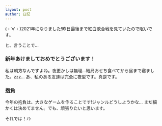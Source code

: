 ```yaml
---
layout: post
author: 日記
---
```

(・∀・)2021年になりました!昨日最後まで紅白歌合戦を見ていたので眠いです。<!--more-->

と、言うことで…

### 新年あけましておめでとうございます！

私は朝方なんですよね。夜更かしは無理…結局おせち食べてから昼まで寝ました。zzz…
あ、私のある友達は完全に夜型です。真逆です。

### 抱負

今年の抱負は、大きなゲームを作ることです!ジャンルどうしようかな…
まだ細かくは決めてません。でも、頑張りたいと思います。

それでは！ﾉｼ
